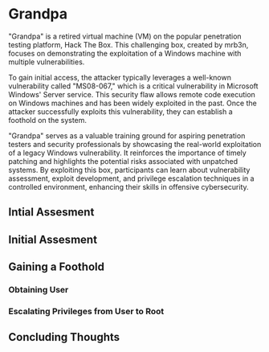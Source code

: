 # Grandpa

"Grandpa" is a retired virtual machine (VM) on the popular penetration testing platform, Hack The Box. This challenging box, created by mrb3n, focuses on demonstrating the exploitation of a Windows machine with multiple vulnerabilities.

To gain initial access, the attacker typically leverages a well-known vulnerability called "MS08-067," which is a critical vulnerability in Microsoft Windows' Server service. This security flaw allows remote code execution on Windows machines and has been widely exploited in the past. Once the attacker successfully exploits this vulnerability, they can establish a foothold on the system.

"Grandpa" serves as a valuable training ground for aspiring penetration testers and security professionals by showcasing the real-world exploitation of a legacy Windows vulnerability. It reinforces the importance of timely patching and highlights the potential risks associated with unpatched systems. By exploiting this box, participants can learn about vulnerability assessment, exploit development, and privilege escalation techniques in a controlled environment, enhancing their skills in offensive cybersecurity.

## Intial Assesment


## Initial Assesment


## Gaining a Foothold

### Obtaining User

### Escalating Privileges from User to Root


## Concluding Thoughts